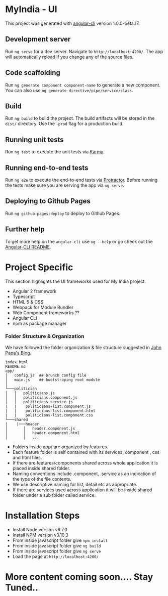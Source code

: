 # MyIndia - UI

This project was generated with [angular-cli](https://github.com/angular/angular-cli) version 1.0.0-beta.17.

## Development server
Run `ng serve` for a dev server. Navigate to `http://localhost:4200/`. The app will automatically reload if you change any of the source files.

## Code scaffolding

Run `ng generate component component-name` to generate a new component. You can also use `ng generate directive/pipe/service/class`.

## Build

Run `ng build` to build the project. The build artifacts will be stored in the `dist/` directory. Use the `-prod` flag for a production build.

## Running unit tests

Run `ng test` to execute the unit tests via [Karma](https://karma-runner.github.io).

## Running end-to-end tests

Run `ng e2e` to execute the end-to-end tests via [Protractor](http://www.protractortest.org/). 
Before running the tests make sure you are serving the app via `ng serve`.

## Deploying to Github Pages

Run `ng github-pages:deploy` to deploy to Github Pages.

## Further help

To get more help on the `angular-cli` use `ng --help` or go check out the [Angular-CLI README](https://github.com/angular/angular-cli/blob/master/README.md).

# Project Specific

This section highlights the UI frameworks used for My India project. 

  - Angular 2 framework
  - Typescript
  - HTML 5 & CSS
  - Webpack for Module Bundler
  - Web Component frameworks ??
  - Angular CLI
  - npm as package manager

### Folder Structure & Organization

We have followed the folder organization & file structure suggested in [John Papa's Blog](https://johnpapa.net/angular-2-styles/). 

```
index.html
README.md
app/
│   config.js  ## brunch config file
│   main.js    ## bootstraping root module
│
└───politician
│   │   politicians.js   
│   │   politicians.component.js
│   │   politicians.service.js
|   |    politicians-list.component.js
|   |    politicians-list.component.html
|   |    politicians-list.component.css
└───shared
|    |───header
│       │   header.component.js
│       │   header.component.html
│       │   ...
```

- Folders inside app/ are organized by features. 
- Each feature folder is self contained with its services, component , css and html files.
- If there are features/components shared across whole application it is placed inside shared folder.
- Naming conventions include .component, .service as an indication of the type of the file contents.
- We use descriptive naming for list, detail etc as appropriate.
- If there are services used across application it will be inside shared folder under a sub folder called service.

# Installation Steps

- Install Node version v6.7.0
- Install NPM version v3.10.3
- From inside javascript folder give `npm install`
- From inside javascript folder give `ng build`
- From inside javascript folder give `ng serve`
- Load the page at `http://localhost:4200/`

# More content coming soon.... Stay Tuned..
